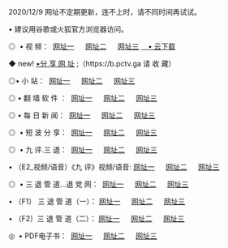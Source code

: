 <p>2020/12/9 网址不定期更新，连不上时，请不同时间再试试。
<p>• 建议用谷歌或火狐官方浏览器访问。
<p>◎  • 视 频： 
<a href="http://hem.guitarhaven.com/" target="_blank">网址一</a> 　 
<a href="http://hre.guitarhaven.com/" target="_blank">网址二</a> 　 
<a href="http://hre.guitarhaven.com/b.html" target="_blank">网址三</a>
<a href="https://yadi.sk/d/d0sUeAOpal3njw" target="_blank">　• 云下载 </a></p>
<p>◆ new! <a href="http://hup.guitarhaven.com/a.html">•分 享 网 址</a> ;（https://b.pctv.ga 请 收 藏） </p>

<p>◎•  小 站：  
<a href="http://hem.guitarhaven.com/f.html" target="_blank">网址一</a> 　 
<a href="http://hre.guitarhaven.com/h.html" target="_blank">网址二</a> 　 
<a href="http://hre.guitarhaven.com/k/" target="_blank">网址三</a></p><p>

<p>◎  • 翻 墙 软 件 ：  
<a href="http://hem.guitarhaven.com/ff/" target="_blank">网址一</a> 　 
<a href="http://hre.guitarhaven.com/s/read/a1_nd.html" target="_blank">网址二</a> 　 
<a href="http://hre.guitarhaven.com/ff/index.html" target="_blank">网址三</a></p>
<p>◎  • 每 日 新 闻：  
<a href="http://hem.guitarhaven.com/day/" target="_blank">网址一</a> 　 
<a href="http://hre.guitarhaven.com/day/" target="_blank">网址二</a> 　 
<a href="http://hre.guitarhaven.com/day/index.html" target="_blank">网址三</a></p>
<p>◎   • 短 波 分 享：  
<a href="http://hem.guitarhaven.com/h/" target="_blank">网址一</a> 　 
<a href="http://hre.guitarhaven.com/h/" target="_blank">网址二</a> 　 
<a href="http://hre.guitarhaven.com/h/index.html" target="_blank">网址三</a></p>
<p>◎   • 九 评.三 退：  
<a href="http://hem.guitarhaven.com/t/" target="_blank">网址一</a> 　 
<a href="http://hre.guitarhaven.com/v2/index.html" target="_blank">网址二</a> 　 
<a href="http://hre.guitarhaven.com/tt/index.html" target="_blank">网址三</a> 　</p>
<p>  • （E2_视频/语音）《九 评》视频/语音: 
<a href="http://hre.guitarhaven.com/7738.html" target="_blank">网址一</a> 　 
<a href="http://hre.guitarhaven.com/7614.html" target="_blank">网址二</a> 　 
<a href="http://hre.guitarhaven.com/7633.html" target="_blank">网址三</a></p>
<p>◎   • 三 退 管 道...退 党 网：  
<a href="http://hem.guitarhaven.com/go/td1.html" target="_blank">网址一</a> 　 
<a href="http://hre.guitarhaven.com/go/td2.html" target="_blank">网址二</a> 　 
<a href="http://hre.guitarhaven.com/go/td3.html" target="_blank">网址三</a></p>
<p>  • （F1） 三 退 管 道（一）： 
<a href="http://hem.guitarhaven.com/dd/" target="_blank">网址一</a> 　 
<a href="http://hre.guitarhaven.com/s/read/a1_tdx.html" target="_blank">网址二</a> 　 
<a href="http://hre.guitarhaven.com/dd/" target="_blank">网址三</a></p>
<p>  • （F2）三 退 管 道（二）： 
<a href="http://hre.guitarhaven.com/d/" target="_blank">网址一</a> 　 
<a href="http://hem.guitarhaven.com/d/index.html" target="_blank">网址二</a> 　 
<a href="http://hre.guitarhaven.com/d/" target="_blank">网址三</a></p>
<p>◎   • PDF电子书：  
<a href="http://hem.guitarhaven.com/p/" target="_blank">网址一</a> 　 
<a href="http://hre.guitarhaven.com/p/index.html" target="_blank">网址二</a> 　 
<a href="http://hre.guitarhaven.com/p/" target="_blank">网址三</a></p>

